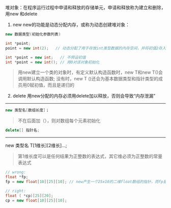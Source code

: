 堆对象：在程序运行过程中申请和释放的存储单元，申请和释放称为建立和删除，用new 和delete
1. new
new的功能是动态分配内存，或称为动态创建堆对象：
``` c++
new 数据类型(初始化参数列表)

int *point;
point = new int(2);   // 动态分配了用于存放int类型数据的内存空间，并将初值2存入该空间中，然后将首地址附给指针point

int *point = new int;	// 不预设初值
int *point = new int();	// 用0对该对象初始化
```
>用new建立一个类的对象时，有定义默认构造函数时，new T和new T()会调用默认构造函数; 没有时，new T ()还会为基本数据类型和指针类型的成员用0赋初值，而且是递归的
2. delete
用new分配的内存必须用delete加以释放，否则会导致“内存泄漏”
-------
``` c++
new 类型名[数组长度]；
```
>不在后面加（），则对数组每个元素初始化
``` c++
delete[] 指针名;
```
--------
new 类型名 T[1维长][2维长]…;
>第1维长度可以是任何结果为正整数的表达式，其它维必须为正整数的常量表达式
``` c++
// wrong:
float *fp;
fp = new float[10][25][10]; // new产生一个25x10的二维float数组的指针，而fp是一个指向float型数据的指针

// right:
float ( *cp)[25][20];
cp = new float[10][25][10];
```





